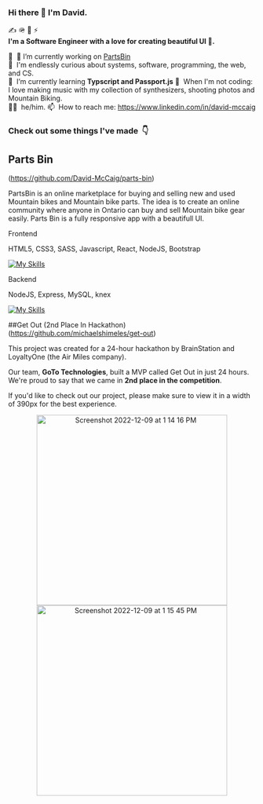 ### Hi there 👋 I'm David.

✍️ 🪖 🚀 ⚡️  
**I'm a Software Engineer with a love for creating beautiful UI 🌄.**

💼 &nbsp;🔭 I’m currently working on [PartsBin](https://github.com/David-McCaig/parts-bin)   
🔭 &nbsp;I'm endlessly curious about systems, software, programming, the web, and CS.  
🌱 &nbsp;I’m currently learning **Typscript and Passport.js** 
🎹 &nbsp;When I'm not coding: I love making music with my collection of synthesizers, shooting photos and Mountain Biking.   
🙋‍♂️ &nbsp;he/him.
📫 &nbsp;How to reach me: https://www.linkedin.com/in/david-mccaig


<h3>Check out some things I've made &nbsp;👇</h3>



## Parts Bin
(https://github.com/David-McCaig/parts-bin)

PartsBin is an online marketplace for buying and selling new and used Mountain bikes and Mountain bike parts. The idea is to create an online community where anyone in Ontario can buy and sell Mountain bike gear easily. Parts Bin is a fully responsive app with a beautifull UI.


Frontend

HTML5, CSS3, SASS, Javascript, React, NodeJS, Bootstrap

[![My Skills](https://skillicons.dev/icons?i=js,html,css,sass,react,nodejs,bootstrap)](https://skillicons.dev)

<!-- ![Rhythm](https://user-images.githubusercontent.com/79873814/203249486-3794e86f-7cc8-425d-938f-952430830632.gif) -->

    
Backend

NodeJS, Express, MySQL, knex

[![My Skills](https://skillicons.dev/icons?i=nodejs,express,mysql,knex)](https://skillicons.dev)

 
 ##Get Out (2nd Place In Hackathon)
 (https://github.com/michaelshimeles/get-out)

This project was created for a 24-hour hackathon by BrainStation and LoyaltyOne (the Air Miles company).

Our team, **GoTo Technologies**, built a MVP called Get Out in just 24 hours. We're proud to say that we came in **2nd place in the competition**.

If you'd like to check out our project, please make sure to view it in a width of 390px for the best experience.

<p align="center">
<img width="388" alt="Screenshot 2022-12-09 at 1 14 16 PM" src="https://user-images.githubusercontent.com/69605071/206766516-9c913f20-1045-4bce-bb29-5b1a4ed3d053.png">              
<img width="388" alt="Screenshot 2022-12-09 at 1 15 45 PM" src="https://user-images.githubusercontent.com/69605071/206766670-93b0e791-f15d-4829-b355-4796859612fe.png">
</p>





